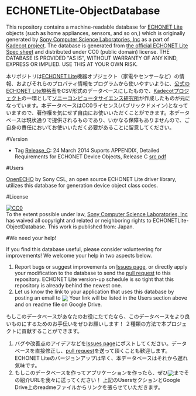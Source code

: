 ECHONETLite-ObjectDatabase
==========================

This repository contains a machine-readable database for [ECHONET Lite](http://www.echonet.gr.jp/english/index.htm) objects (such as home appliances, sensors, and so on,) which is originally generated by [Sony Computer Science Laboratories, Inc](http://www.sonycsl.co.jp/) as a part of [Kadecot project](http://kadecot.net). The database is generated from [the official ECHONET Lite Spec sheet](http://www.echonet.gr.jp/spec/index.htm) and distributed under CC0 (public domain) license. THE DATABASE IS PROVIDED "AS IS", WITHOUT WARRANTY OF ANY KIND, EXPRESS OR IMPLIED. USE THIS AT YOUR OWN RISK.

本リポジトリは[ECHONET Lite](http://www.echonet.gr.jp/)機器オブジェクト（家電やセンサーなど）の情報、およびそれらのプロパティ情報をプログラムから使いやすいように、[公式のECHONET Lite規格表](http://www.echonet.gr.jp/spec/index.htm)をCSV形式のデータベースにしたもので、[Kadecotプロジェクト](http://kadecot.net)の一環として[ソニーコンピュータサイエンス研究所](http://www.sonycsl.co.jp/)が作成したものが元になっています。本データベースはCC0ライセンス(パブリックドメイン)となっていますので、著作権を気にせず自由にお使いいただくことができます。本データベースは現状通りで提供されるものであり、いかなる保障もありませんので、ご自身の責任においてお使いいただく必要があることに留意してください。

#Version

* Tag [Release_C](https://github.com/SonyCSL/ECHONETLite-ObjectDatabase/releases/tag/Release_C): 24 March 2014  Suports APPENDIX, Detailed Requirements for ECHONET Device Objects, Release C [src pdf](http://www.echonet.gr.jp/spec/index.htm)

#Users

[OpenECHO](https://github.com/SonyCSL/OpenECHO) by Sony CSL, an open source ECHONET Lite driver library, utilizes this database for generation device object class codes.

#License

<p xmlns:dct="http://purl.org/dc/terms/" xmlns:vcard="http://www.w3.org/2001/vcard-rdf/3.0#">
  <a rel="license"
     href="http://creativecommons.org/publicdomain/zero/1.0/">
    <img src="http://i.creativecommons.org/p/zero/1.0/88x31.png" style="border-style: none;" alt="CC0" />
  </a>
  <br />
  To the extent possible under law,
  <a rel="dct:publisher"
     href="https://github.com/SonyCSL/ECHONETLite-ObjectDatabase">
    <span property="dct:title">Sony Computer Science Laboratories, Inc</span></a>
  has waived all copyright and related or neighboring rights to
  <span property="dct:title">ECHONETLite-ObjectDatabase</span>.
This work is published from:
<span property="vcard:Country" datatype="dct:ISO3166"
      content="JP" about="https://github.com/SonyCSL/ECHONETLite-ObjectDatabase">
  Japan</span>.
</p>

#We need your help!

If you find this database useful, please consider volunteering for improvements!
We welcome your help in two aspects below.

1. Report bugs or suggest improvements on [Issues page](https://github.com/SonyCSL/ECHONETLite-ObjectDatabase/issues), or directly apply your modification to the database to send the [pull request](https://github.com/SonyCSL/ECHONETLite-ObjectDatabase/pulls) to this repository. ECHONET Lite version-up schedule is so tight that this repository is already behind the newest one.
2. Let us know the link to your application that uses this database by posting an email to <img src="http://kadecot.net/media/email.png" align="center"></img>
Your link will be listed in the Users section above and on readme file on Google Drive.

もしこのデータベースがあなたのお役にたてたなら、このデータベースをより良いものにするためのお手伝いをぜひお願いします！
２種類の方法で本プロジェクトに貢献することができます。

1. バグや改善点のアイデアなどを[Issues page](https://github.com/SonyCSL/ECHONETLite-ObjectDatabase/issues)にポストしてください。データベースを直接修正し、[pull request](https://github.com/SonyCSL/ECHONETLite-ObjectDatabase/pulls)を送って頂くことも歓迎します。ECHONET Liteのバージョンアップは早く、本データベースはそれから遅れ気味です。
2. もしこのデータベースを作ってアプリケーションを作ったら、ぜひ<img src="http://kadecot.net/media/email.png" align="center"></img>までその紹介URLを我々に送ってください！
上記のUsersセクションとGoogle Drive上のreadmeファイルからリンクを張らせていただきます。

